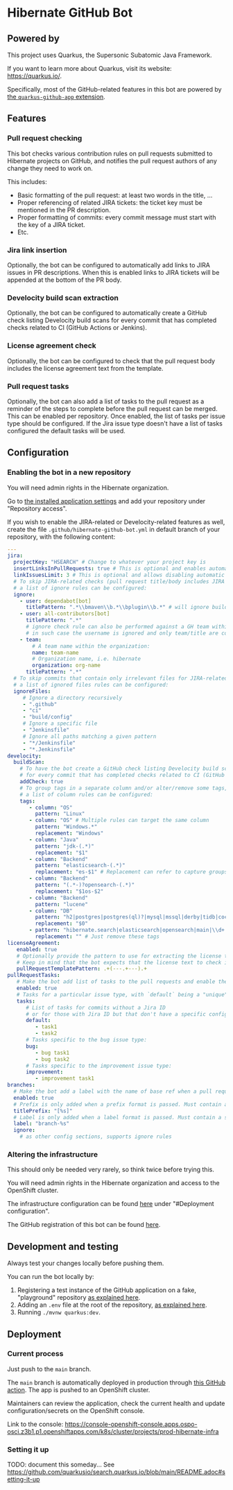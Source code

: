 # Hibernate GitHub Bot

## Powered by

This project uses Quarkus, the Supersonic Subatomic Java Framework.

If you want to learn more about Quarkus, visit its website: https://quarkus.io/.

Specifically, most of the GitHub-related features in this bot are powered by
[the `quarkus-github-app` extension](https://github.com/quarkiverse/quarkus-github-app). 

## Features

### Pull request checking

This bot checks various contribution rules on pull requests submitted to Hibernate projects on GitHub,
and notifies the pull request authors of any change they need to work on.

This includes:

* Basic formatting of the pull request: at least two words in the title, ...
* Proper referencing of related JIRA tickets: the ticket key must be mentioned in the PR description.
* Proper formatting of commits: every commit message must start with the key of a JIRA ticket.
* Etc.

### Jira link insertion

Optionally, the bot can be configured to automatically add links to JIRA issues in PR descriptions. When this is enabled
links to JIRA tickets will be appended at the bottom of the PR body.

### Develocity build scan extraction

Optionally, the bot can be configured to automatically create a GitHub check listing Develocity build scans
for every commit that has completed checks related to CI (GitHub Actions or Jenkins).

### License agreement check

Optionally, the bot can be configured to check that the pull request body includes the license agreement text from the template. 

### Pull request tasks

Optionally, the bot can also add a list of tasks to the pull request as a reminder of the steps to complete before 
the pull request can be merged. This can be enabled per repository. Once enabled, the list of tasks per 
issue type should be configured. If the Jira issue type doesn't have a list of tasks configured the default tasks will be used.

## Configuration

### Enabling the bot in a new repository

You will need admin rights in the Hibernate organization.

Go to [the installed application settings](https://github.com/organizations/hibernate/settings/installations/15390286)
and add your repository under "Repository access".

If you wish to enable the JIRA-related or Develocity-related features as well,
create the file `.github/hibernate-github-bot.yml` in default branch of your repository,
with the following content:

```yaml
---
jira:
  projectKey: "HSEARCH" # Change to whatever your project key is
  insertLinksInPullRequests: true # This is optional and enables automatically adding links to Jira issues found in a PR's commits to its description
  linkIssuesLimit: 3 # This is optional and allows disabling automatic issue links when more than the specified number of keys are found in a PR's commits (defaults to 3)
  # To skip JIRA-related checks (pull request title/body includes JIRA issue keys/links etc.),
  # a list of ignore rules can be configured:
  ignore:
    - user: dependabot[bot]
      titlePattern: ".*\\bmaven\\b.*\\bplugin\\b.*" # will ignore build dependency upgrades i.e. maven plugin version upgrades.
    - user: all-contributors[bot]
      titlePattern: ".*"
      # ignore check rule can also be performed against a GH team within an org.
      # in such case the username is ignored and only team/title are considered:
    - team:
        # A team name within the organization: 
        name: team-name
        # Organization name, i.e. hibernate
        organization: org-name
      titlePattern: ".*"  
  # To skip commits that contain only irrelevant files for JIRA-related checks (commit includes JIRA issue key),
  # a list of ignored files rules can be configured:
  ignoreFiles:
     # Ignore a directory recursively
     - ".github"
     - "ci"
     - "build/config"
     # Ignore a specific file
     - "Jenkinsfile"
     # Ignore all paths matching a given pattern
     - "*/Jenkinsfile"
     - "*.Jenkinsfile"
develocity:
  buildScan:
    # To have the bot create a GitHub check listing Develocity build scans
    # for every commit that has completed checks related to CI (GitHub Actions or Jenkins)
    addCheck: true
    # To group tags in a separate column and/or alter/remove some tags,
    # a list of column rules can be configured:
    tags:
       - column: "OS"
         pattern: "Linux"
       - column: "OS" # Multiple rules can target the same column
         pattern: "Windows.*"
         replacement: "Windows"
       - column: "Java"
         pattern: "jdk-(.*)"
         replacement: "$1"
       - column: "Backend"
         pattern: "elasticsearch-(.*)"
         replacement: "es-$1" # Replacement can refer to capture groups
       - column: "Backend"
         pattern: "(.*-)?opensearch-(.*)"
         replacement: "$1os-$2"
       - column: "Backend"
         pattern: "lucene"
       - column: "DB"
         pattern: "h2|postgres|postgres(ql)?|mysql|mssql|derby|tidb|cockroach(db)?|oracle.*|db2"
         replacement: "$0"
       - pattern: "hibernate.search|elasticsearch|opensearch|main|\\d+.\\d+|PR-\\d+"
         replacement: "" # Just remove these tags
licenseAgreement:
   enabled: true
   # Optionally provide the pattern to use for extracting the license text from the `PULL_REQUEST_TEMPLATE.md`
   # Keep in mind that the bot expects that the license text to check is matched by the 1st group:
   pullRequestTemplatePattern: .+(---.+---).+
pullRequestTasks:
   # Make the bot add list of tasks to the pull requests and enable the check that makes sure all tasks are completed:
   enabled: true
   # Tasks for a particular issue type, with `default` being a "unique" category:
   tasks:
      # List of tasks for commits without a Jira ID 
      # or for those with Jira ID but that don't have a specific configuration for a corresponding issue type:
      default:
         - task1
         - task2
      # Tasks specific to the bug issue type:
      bug:
         - bug task1
         - bug task2
      # Tasks specific to the improvement issue type:
      improvement:
         - improvement task1
branches:
  # Make the bot add a label with the name of base ref when a pull requests target a non-main branch.
  enabled: true
  # Prefix is only added when a prefix format is passed. Must contain a single %s that will be replaced with the base ref 
  titlePrefix: "[%s]"
  # Label is only added when a label format is passed. Must contain a single %s that will be replaced with the base ref
  label: "branch-%s"
  ignore:
    # as other config sections, supports ignore rules
```

### Altering the infrastructure

This should only be needed very rarely, so think twice before trying this.

You will need admin rights in the Hibernate organization and access to the OpenShift cluster.

The infrastructure configuration can be found [here](src/main/resources/application.properties) under "#Deployment configuration".

The GitHub registration of this bot can be found [here](https://github.com/organizations/hibernate/settings/apps/hibernate-github-bot).

## Development and testing

Always test your changes locally before pushing them.

You can run the bot locally by:

1. Registering a test instance of the GitHub application on a fake, "playground" repository
   [as explained here](https://quarkiverse.github.io/quarkiverse-docs/quarkus-github-app/dev/register-github-app.html).
2. Adding an `.env` file at the root of the repository,
   [as explained here](https://quarkiverse.github.io/quarkiverse-docs/quarkus-github-app/dev/create-github-app.html#_initialize_the_configuration).   
3. Running `./mvnw quarkus:dev`.

## Deployment

### Current process

Just push to the `main` branch.

The `main` branch is automatically deployed in production through
[this GitHub action](.github/workflows/deploy.yml). The app is pushed to an OpenShift cluster.

Maintainers can review the application, check the current health and update configuration/secrets on the OpenShift console.

Link to the console: https://console-openshift-console.apps.ospo-osci.z3b1.p1.openshiftapps.com/k8s/cluster/projects/prod-hibernate-infra

### Setting it up

TODO: document this someday... See https://github.com/quarkusio/search.quarkus.io/blob/main/README.adoc#setting-it-up
